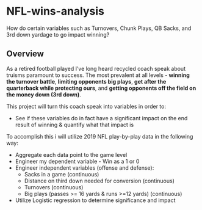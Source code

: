 # NFL-wins-analysis
How do certain variables such as Turnovers, Chunk Plays, QB Sacks, and 3rd down yardage to go impact winning?

## Overview
As a retired football played I’ve long heard recycled coach speak about truisms paramount to success. The most prevalent at all levels - **winning the turnover battle**, **limiting opponents big plays**, **get after the quarterback while protecting ours**, and **getting opponents off the field on the money down (3rd down)**. 

This project will turn this coach speak into variables in order to:
- See if these variables do in fact have a significant impact on the end result of winning & quantify what that impact is


To accomplish this i will utilize 2019 NFL play-by-play data in the following way:
- Aggregate each data point to the game level
- Engineer my dependent variable - Win as a 1 or 0
- Engineer independent variables (offense and defense):
  - Sacks in a game (continuous)
  - Distance on third down needed for conversion (continuous)
  - Turnovers (continuous)
  - Big plays (passes >= 16 yards & runs >=12 yards) (continuous)
- Utilize Logistic regression to determine significance and impact
